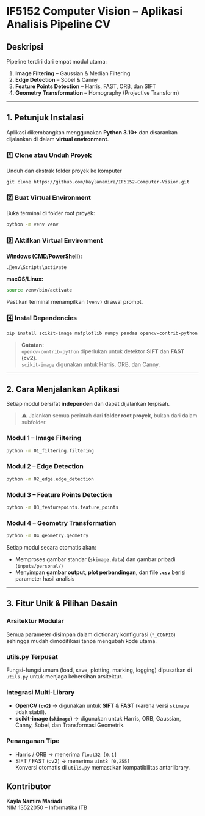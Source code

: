 # IF5152 Computer Vision – Aplikasi Analisis Pipeline CV  


## Deskripsi   
Pipeline terdiri dari empat modul utama:

1.  **Image Filtering** – Gaussian & Median Filtering  
2.  **Edge Detection** – Sobel & Canny  
3.  **Feature Points Detection** – Harris, FAST, ORB, dan SIFT  
4.  **Geometry Transformation** – Homography (Projective Transform)

---

## 1. Petunjuk Instalasi  

Aplikasi dikembangkan menggunakan **Python 3.10+** dan disarankan dijalankan di dalam **virtual environment**.

### 1️⃣ Clone atau Unduh Proyek  
Unduh dan ekstrak folder proyek ke komputer
```
git clone https://github.com/kaylanamira/IF5152-Computer-Vision.git
```

### 2️⃣ Buat Virtual Environment  
Buka terminal di folder root proyek:
```bash
python -m venv venv
```

### 3️⃣ Aktifkan Virtual Environment  
**Windows (CMD/PowerShell):**
```bash
.env\Scripts\activate
```

**macOS/Linux:**
```bash
source venv/bin/activate
```

Pastikan terminal menampilkan `(venv)` di awal prompt.

### 4️⃣ Instal Dependencies  
```bash
pip install scikit-image matplotlib numpy pandas opencv-contrib-python
```

> **Catatan:**  
> `opencv-contrib-python` diperlukan untuk detektor **SIFT** dan **FAST (cv2)**.  
> `scikit-image` digunakan untuk Harris, ORB, dan Canny.

---

##  2. Cara Menjalankan Aplikasi  

Setiap modul bersifat **independen** dan dapat dijalankan terpisah.  
> ⚠️ Jalankan semua perintah dari **folder root proyek**, bukan dari dalam subfolder.

### Modul 1 – Image Filtering  
```bash
python -m 01_filtering.filtering
```

### Modul 2 – Edge Detection  
```bash
python -m 02_edge.edge_detection
```

### Modul 3 – Feature Points Detection  
```bash
python -m 03_featurepoints.feature_points
```

### Modul 4 – Geometry Transformation  
```bash
python -m 04_geometry.geometry
```

Setiap modul secara otomatis akan:
- Memproses gambar standar (`skimage.data`) dan gambar pribadi (`inputs/personal/`)
- Menyimpan **gambar output**, **plot perbandingan**, dan **file `.csv`** berisi parameter hasil analisis

---

## 3. Fitur Unik & Pilihan Desain  

### Arsitektur Modular  
Semua parameter disimpan dalam dictionary konfigurasi (`*_CONFIG`) sehingga mudah dimodifikasi tanpa mengubah kode utama.

### utils.py Terpusat  
Fungsi-fungsi umum (load, save, plotting, marking, logging) dipusatkan di `utils.py` untuk menjaga kebersihan arsitektur.

### Integrasi Multi-Library  
- **OpenCV (`cv2`)** → digunakan untuk **SIFT** & **FAST** (karena versi `skimage` tidak stabil).  
- **scikit-image (`skimage`)** → digunakan untuk Harris, ORB, Gaussian, Canny, Sobel, dan Transformasi Geometrik.

### Penanganan Tipe  
- Harris / ORB → menerima `float32 [0,1]`  
- SIFT / FAST (cv2) → menerima `uint8 [0,255]`  
Konversi otomatis di `utils.py` memastikan kompatibilitas antarlibrary.

## Kontributor  
**Kayla Namira Mariadi**  
NIM 13522050 – Informatika ITB  
